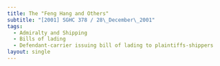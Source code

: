 ```yaml
---
title: The "Feng Hang and Others"
subtitle: "[2001] SGHC 378 / 28\_December\_2001"
tags:
  - Admiralty and Shipping
  - Bills of lading
  - Defendant-carrier issuing bill of lading to plaintiffs-shippers
layout: single
---
```


